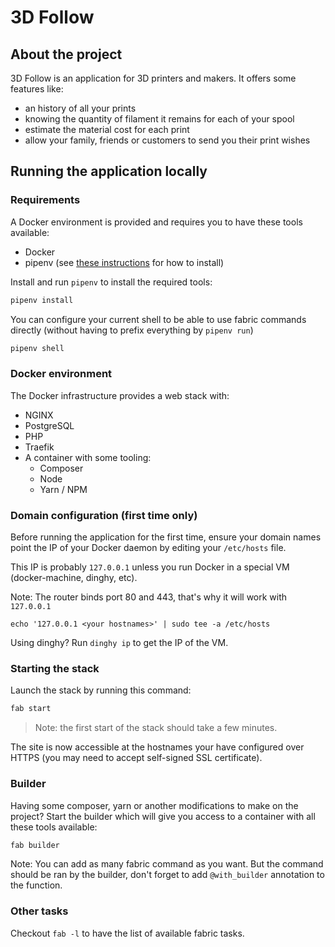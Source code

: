 # 3D Follow

## About the project

3D Follow is an application for 3D printers and makers. It offers some features like:
- an history of all your prints
- knowing the quantity of filament it remains for each of your spool
- estimate the material cost for each print
- allow your family, friends or customers to send you their print wishes

## Running the application locally

### Requirements

A Docker environment is provided and requires you to have these tools available:

 * Docker
 * pipenv (see [these instructions](https://pipenv.readthedocs.io/en/latest/install/) for how to install)

Install and run `pipenv` to install the required tools:

```bash
pipenv install
```

You can configure your current shell to be able to use fabric commands directly
(without having to prefix everything by `pipenv run`)

```bash
pipenv shell
```

### Docker environment

The Docker infrastructure provides a web stack with:
 - NGINX
 - PostgreSQL
 - PHP
 - Traefik
 - A container with some tooling:
   - Composer
   - Node
   - Yarn / NPM

### Domain configuration (first time only)

Before running the application for the first time, ensure your domain names
point the IP of your Docker daemon by editing your `/etc/hosts` file.

This IP is probably `127.0.0.1` unless you run Docker in a special VM (docker-machine, dinghy, etc).

Note: The router binds port 80 and 443, that's why it will work with `127.0.0.1`

```
echo '127.0.0.1 <your hostnames>' | sudo tee -a /etc/hosts
```

Using dinghy? Run `dinghy ip` to get the IP of the VM.

### Starting the stack

Launch the stack by running this command:

```bash
fab start
```

> Note: the first start of the stack should take a few minutes.

The site is now accessible at the hostnames your have configured over HTTPS
(you may need to accept self-signed SSL certificate).

### Builder

Having some composer, yarn or another modifications to make on the project?
Start the builder which will give you access to a container with all these
tools available:

```bash
fab builder
```

Note: You can add as many fabric command as you want. But the command should be
ran by the builder, don't forget to add `@with_builder` annotation to the
function.

### Other tasks

Checkout `fab -l` to have the list of available fabric tasks.
